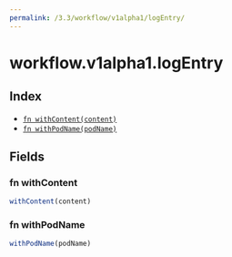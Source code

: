 ```yaml
---
permalink: /3.3/workflow/v1alpha1/logEntry/
---
```


# workflow.v1alpha1.logEntry



## Index

* [`fn withContent(content)`](#fn-withcontent)
* [`fn withPodName(podName)`](#fn-withpodname)

## Fields

### fn withContent

```ts
withContent(content)
```



### fn withPodName

```ts
withPodName(podName)
```

